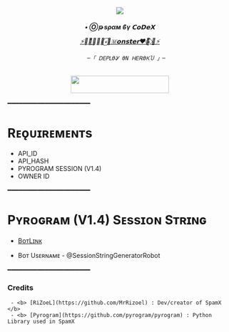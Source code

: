 <p align="center"><a href="https://t.me/Moster_Bot_Store"><img src="https://graph.org/file/a5b4f18770caacd1cdc7c.jpg"></a></p>   
  
  <h6 align="center">   
     <b>• Ⓞթ ѕραм  ϐγ 𝗖𝗼𝗗𝗲𝗫 </b>   
  
  
         
   [⚡𝐈𝛕ᷟ͢𝚣⃪ꙴ𐎓⃝🌺🇲𝗼𝗻𝘀𝘁𝗲𝗿❤‍🔥⃟⃚⃐ 🌿⚡](https://t.me/Moster_Bot_Store)   
  
  
           ─「 ᎠᎬᏢᏞϴᎽ ϴΝ ᎻᎬᎡϴᏦႮ 」─   
  
   </h3>   
  
   <p align="center"><a href="https://dashboard.heroku.com/new?template=https://github.com/SaiDictator/Userbot2"> <img src="https://img.shields.io/badge/Deploy%20On%20Heroku-bringle?style=for-the-badge&logo=heroku" width="220" height="38.45"/></a></p>   
   ━━━━━━━━━━━━━━━━━━━━━━   
  
   # Rᴇǫᴜɪʀᴇᴍᴇɴᴛs   
   - API_ID   
   - API_HASH   
   - PYROGRAM SESSION (V1.4)   
   - OWNER ID   
  
   ━━━━━━━━━━━━━━━━━━━━━━   
  
   # Pʏʀᴏɢʀᴀᴍ (V1.4) Sᴇssɪᴏɴ Sᴛʀɪɴɢ   
  
   - [BᴏᴛLɪɴᴋ](https://t.me/SessionStringGeneratorRobot)   
  
   - Bᴏᴛ Usᴇʀɴᴀᴍᴇ - @SessionStringGeneratorRobot   
  
   ━━━━━━━━━━━━━━━━━━━━━━  
    <h3>Credits</h3>   
  
     - <b> [RiZoeL](https://github.com/MrRizoel) : Dev/creator of SpamX </b>    
     - <b> [Pyrogram](https://github.com/pyrogram/pyrogram) : Python Library used in SpamX
